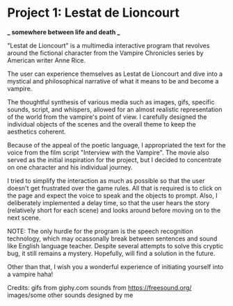 # Project 1: Lestat de Lioncourt

**_ somewhere between life and death _**

"Lestat de Lioncourt" is a multimedia interactive program that revolves around the fictional character from the Vampire Chronicles series by American writer Anne Rice.

The user can experience themselves as Lestat de Lioncourt and dive into a mystical and philosophical narrative of what it means to be and become a vampire.

The thoughtful synthesis of various media such as images, gifs, specific sounds, script, and whispers, allowed for an almost realistic representation of the world from the vampire's point of view. I carefully designed the individual objects of the scenes and the overall theme to keep the aesthetics coherent.

Because of the appeal of the poetic language, I appropriated the text for the voice from the film script "Interview with the Vampire". The movie also served as the initial inspiration for the project, but I decided to concentrate on one character and his individual journey.

I tried to simplify the interaction as much as possible so that the user doesn't get frustrated over the game rules. All that is required is to click on the page and expect the voice to speak and the objects to prompt. Also, I deliberately implemented a delay time, so that the user hears the story (relatively short for each scene) and looks around before moving on to the next scene.

NOTE: The only hurdle for the program is the speech recognition technology, which may ocassonally break between sentences and sound like English language teacher. Despite several attempts to solve this cryptic bug, it still remains a mystery. Hopefully, will find a solution in the future.

Other than that, I wish you a wonderful experience of initiating yourself into a vampire haha!

Credits:
gifs from giphy.com
sounds from https://freesound.org/
images/some other sounds designed by me
